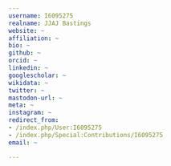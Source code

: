 ```yaml
---
username: I6095275
realname: JJAJ Bastings
website: ~
affiliation: ~
bio: ~
github: ~
orcid: ~
linkedin: ~
googlescholar: ~
wikidata: ~
twitter: ~
mastodon-url: ~
meta: ~
instagram: ~
redirect_from:
- /index.php/User:I6095275
- /index.php/Special:Contributions/I6095275
email: ~

---
```

